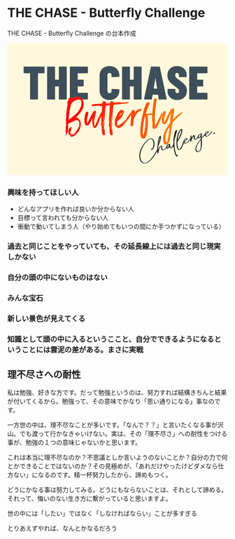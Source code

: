 # THE CHASE - Butterfly Challenge
THE CHASE - Butterfly Challenge の台本作成

![](./images/the-chase-butterfly-challenge-banner.png)

### 興味を持ってほしい人

- どんなアプリを作れば良いか分からない人
- 目標って言われても分からない人
- 衝動で動いてしまう人（やり始めてもいつの間にか手つかずになっている）

### 過去と同じことをやっていても、その延長線上には過去と同じ現実しかない

### 自分の頭の中にないものはない

### みんな宝石

### 新しい景色が見えてくる

### 知識として頭の中に入るというここと、自分でできるようになるということには雲泥の差がある。まさに実戦

## 理不尽さへの耐性
私は勉強、好きな方です。だって勉強というのは、努力すれば結構きちんと結果が付いてくるから。勉強って、その意味でかなり「思い通りになる」事なのです。

一方世の中は、理不尽なことが多いです。「なんで？？」と言いたくなる事が沢山。でも渡って行かなきゃいけない。実は、その「理不尽さ」への耐性をつける事が、勉強の１つの意味じゃないかと思います。

これは本当に理不尽なのか？不思議としか言いようのないことか？自分の力で何とかできることではないのか？その見極めが、「あれだけやったけどダメなら仕方ない」になるのです。精一杯努力したから、諦めもつく。

どうにかなる事は努力してみる。どうにもならないことは、それとして諦める。それって、悔いのない生き方に繋がっていると思いますよ。


世の中には「したい」ではなく「しなければならい」ことが多すぎる

とりあえずやれば、なんとかなるだろう
